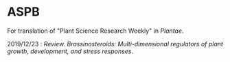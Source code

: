 # ASPB

For translation of "Plant Science Research Weekly" in *Plantae*.

2019/12/23 : *Review. Brassinosteroids: Multi-dimensional regulators of plant growth, development, and stress responses*.

